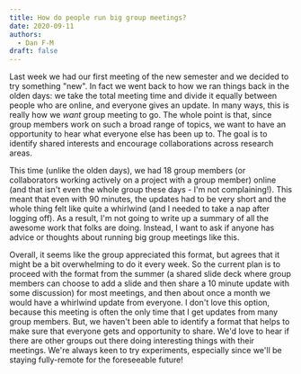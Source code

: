 ```yaml
---
title: How do people run big group meetings?
date: 2020-09-11
authors:
  - Dan F-M
draft: false
---
```


Last week we had our first meeting of the new semester and we decided to try something "new".
In fact we went back to how we ran things back in the olden days: we take the total meeting time and divide it equally between people who are online, and everyone gives an update.
In many ways, this is really how we _want_ group meeting to go.
The whole point is that, since group members work on such a broad range of topics, we want to have an opportunity to hear what everyone else has been up to.
The goal is to identify shared interests and encourage collaborations across research areas.

This time (unlike the olden days), we had 18 group members (or collaborators working actively on a project with a group member) online (and that isn't even the whole group these days - I'm not complaining!).
This meant that even with 90 minutes, the updates had to be very short and the whole thing felt like quite a whirlwind (and I needed to take a nap after logging off).
As a result, I'm not going to write up a summary of all the awesome work that folks are doing.
Instead, I want to ask if anyone has advice or thoughts about running big group meetings like this.

Overall, it seems like the group appreciated this format, but agrees that it might be a bit overwhelming to do it every week.
So the current plan is to proceed with the format from the summer (a shared slide deck where group members can choose to add a slide and then share a 10 minute update with some discussion) for most meetings, and then about once a month we would have a whirlwind update from everyone.
I don't love this option, because this meeting is often the only time that I get updates from many group members.
But, we haven't been able to identify a format that helps to make sure that everyone gets and opportunity to share.
We'd love to hear if there are other groups out there doing interesting things with their meetings.
We're always keen to try experiments, especially since we'll be staying fully-remote for the foreseeable future!